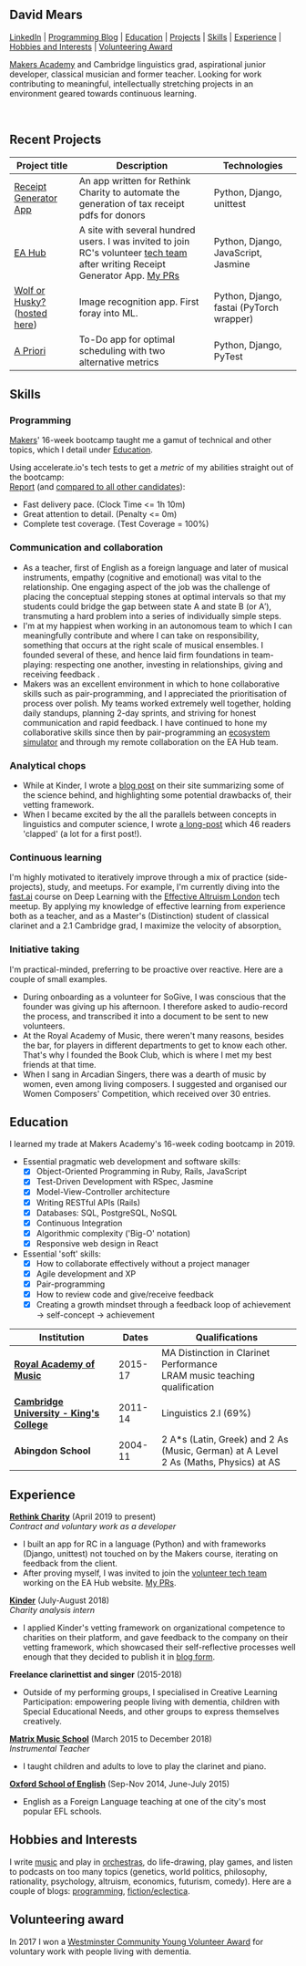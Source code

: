 ## David Mears
[LinkedIn](https://www.linkedin.com/in/david-mears-2605a7159/) | [Programming Blog](https://medium.com/@davidmears/) | [Education](#education) | [Projects](#recent-projects) | [Skills](#skills) |  [Experience](#experience) | [Hobbies and Interests](#hobbies-and-interests) | [Volunteering Award](#volunteering-award)

[Makers Academy](https://makers.tech) and Cambridge linguistics grad, aspirational junior developer, classical musician and former teacher. Looking for work contributing to meaningful, intellectually stretching projects in an environment geared towards continuous learning.

<a href="https://sourcerer.io/david-mears"><img src="https://img.shields.io/badge/Ruby-304%20commits-orange.svg" alt=""></a>
<a href="https://sourcerer.io/david-mears"><img src="https://img.shields.io/badge/JavaScript-250%20commits-orange.svg" alt=""></a>
<a href="https://sourcerer.io/david-mears"><img src="https://img.shields.io/badge/HTML/CSS-547%20commits-orange.svg" alt=""></a>
<a href="https://sourcerer.io/david-mears"><img src="https://img.shields.io/badge/Python-189%20commits-orange.svg" alt=""></a>
<a href="https://sourcerer.io/david-mears"><img src="https://img.shields.io/badge/CoffeeScript-85%20commits-orange.svg" alt=""></a>

## Recent Projects

| Project title    | Description          | Technologies        |
| ---                                                                     |---                 |---                                                        |
| [Receipt Generator App](https://github.com/rtcharity/receipt_generator_app)  | An app written for Rethink Charity to automate the generation of tax receipt pdfs for donors | Python, Django, unittest |
| [EA Hub](https://github.com/rtcharity/eahub.org) | A site with several hundred users. I was invited to join RC's volunteer [tech team](https://github.com/orgs/rtcharity/teams/tech) after writing Receipt Generator App. [My PRs](https://github.com/rtcharity/eahub.org/pulls?utf8=%E2%9C%93&q=is%3Apr+author%3Adavid-mears+) | Python, Django, JavaScript, Jasmine |
| [Wolf or Husky?](https://github.com/david-mears/portfolio) ([hosted here](http://kieuk.eu.pythonanywhere.com/wolforhusky/)) | Image recognition app. First foray into ML. | Python, Django, fastai (PyTorch wrapper) |
| [A Priori](https://github.com/david-mears/apriori) | To-Do app for optimal scheduling with two alternative metrics | Python, Django, PyTest |

## Skills

### Programming
[Makers](https://makers.tech)' 16-week bootcamp taught me a gamut of technical and other topics, which I detail under [Education](#education).

Using accelerate.io's tech tests to get a *metric* of my abilities straight out of the bootcamp:   
[Report](https://report.accelerate.io/FIZ/mears0iouhka/index.html?candidate=dixe01&benchmark=Mears&rangeFrom=0&rangeTo=300) (and [compared to all other candidates](https://report.accelerate.io/FIZ/mears0iouhka/index.html?candidate=dixe01&benchmark=All%20candidates&rangeFrom=0&rangeTo=300)):    
- Fast delivery pace. (Clock Time <= 1h 10m)
- Great attention to detail. (Penalty <= 0m)
- Complete test coverage. (Test Coverage = 100%)    

### Communication and collaboration

- As a teacher, first of English as a foreign language and later of musical instruments, empathy (cognitive and emotional) was vital to the relationship. One engaging aspect of the job was the challenge of placing the conceptual stepping stones at optimal intervals so that my students could bridge the gap between state A and state B (or A′), transmuting a hard problem into a series of individually simple steps.
- I'm at my happiest when working in an autonomous team to which I can meaningfully contribute and where I can take on responsibility, something that occurs at the right scale of musical ensembles. I founded several of these, and hence laid firm foundations in team-playing: respecting one another, investing in relationships, giving and receiving feedback .
- Makers was an excellent environment in which to hone collaborative skills such as pair-programming, and I appreciated the prioritisation of process over polish. My teams worked extremely well together, holding daily standups, planning 2-day sprints, and striving for honest communication and rapid feedback. I have continued to hone my collaborative skills since then by pair-programming an [ecosystem simulator](https://github.com/ecosystem-people/ecosystem) and through my remote collaboration on the EA Hub team.

### Analytical chops

- While at Kinder, I wrote a [blog post](https://kinder.world/blogs/company/increasing-effectiveness-with-high-quality-internal-research-19405) on their site summarizing some of the science behind, and highlighting some potential drawbacks of, their vetting framework.
- When I became excited by the all the parallels between concepts in linguistics and computer science, I wrote [a long-post](https://medium.com/@davidmears/programming-and-linguistics-makers-week-1-da1709051ca2) which 46 readers 'clapped' (a lot for a first post!).

### Continuous learning

I'm highly motivated to iteratively improve through a mix of practice (side-projects), study, and meetups. For example, I'm currently diving into the [fast.ai](https://fast.ai) course on Deep Learning with the [Effective Altruism London](https://www.ealondon.com/events) tech meetup. By applying my knowledge of effective learning from experience both as a teacher, and as a Master's (Distinction) student of classical clarinet and a 2.1 Cambridge grad, I maximize the velocity of absorption[.](https://en.wikipedia.org/wiki/Sponge)

### Initiative taking

I'm practical-minded, preferring to be proactive over reactive. Here are a couple of small examples.

- During onboarding as a volunteer for SoGive, I was conscious that the founder was giving up his afternoon. I therefore asked to audio-record the process, and transcribed it into a document to be sent to new volunteers.
- At the Royal Academy of Music, there weren't many reasons, besides the bar, for players in different departments to get to know each other. That's why I founded the Book Club, which is where I met my best friends at that time.
- When I sang in Arcadian Singers, there was a dearth of music by women, even among living composers. I suggested and organised our Women Composers' Competition, which received over 30 entries.

## Education

I learned my trade at Makers Academy's 16-week coding bootcamp in 2019.

- Essential pragmatic web development and software skills:
    - [x] Object-Oriented Programming in Ruby, Rails, JavaScript
    - [x] Test-Driven Development with RSpec, Jasmine
    - [x] Model-View-Controller architecture
    - [x] Writing RESTful APIs (Rails)
    - [x] Databases: SQL, PostgreSQL, NoSQL
    - [x] Continuous Integration
    - [x] Algorithmic complexity ('Big-O' notation)
    - [x] Responsive web design in React
- Essential 'soft' skills:
    - [x] How to collaborate effectively without a project manager
    - [x] Agile development and XP
    - [x] Pair-programming
    - [x] How to review code and give/receive feedback
    - [x] Creating a growth mindset through a feedback loop of achievement -> self-concept -> achievement

| Institution    | Dates          | Qualifications        |
| ---                                                                     |---                 |---                                                        |
| **[Royal Academy of Music](https://www.ram.ac.uk/)** | 2015-17 | MA Distinction in Clarinet Performance<br>LRAM music teaching qualification |
| **[Cambridge University - King's College](https://www.cam.ac.uk/)** | 2011-14 | Linguistics 2.I (69%) |
| **Abingdon School** | 2004-11 | 2 A\*s (Latin, Greek) and 2 As (Music, German) at A Level<br>2 As (Maths, Physics) at AS |


## Experience

**[Rethink Charity](https://rtcharity.org/)** (April 2019 to present)    
*Contract and voluntary work as a developer*

- I built an app for RC in a language (Python) and with frameworks (Django, unittest) not touched on by the Makers course, iterating on feedback from the client.
- After proving myself, I was invited to join the [volunteer tech team](https://github.com/orgs/rtcharity/teams/tech) working on the EA Hub website. [My PRs](https://github.com/rtcharity/eahub.org/pulls?utf8=%E2%9C%93&q=is%3Apr+author%3Adavid-mears+).

**[Kinder](https://kinder.world/)** (July-August 2018)  
*Charity analysis intern*

- I applied Kinder's vetting framework on organizational competence to charities on their platform, and gave feedback to the company on their vetting framework, which showcased their self-reflective processes well enough that they decided to publish it in [blog form](https://kinder.world/blogs/company/increasing-effectiveness-with-high-quality-internal-research-19405).

**Freelance clarinettist and singer** (2015-2018)

- Outside of my performing groups, I specialised in Creative Learning Participation: empowering people living with dementia, children with Special Educational Needs, and other groups to express themselves creatively.

**[Matrix Music School](https://www.matrixmusicschool.co.uk/)** (March 2015 to December 2018)   
*Instrumental Teacher*

- I taught children and adults to love to play the clarinet and piano.

**[Oxford School of English](https://www.oxfordschoolofenglish.com/)**  (Sep-Nov 2014, June-July 2015)

- English as a Foreign Language teaching at one of the city's most popular EFL schools.

## Hobbies and Interests

I write [music](https://www.youtube.com/watch?v=_ZULf__C2k8) and play in [orchestras](https://www.orchestrafortheearth.co.uk/whoweare), do life-drawing, play games, and listen to podcasts on too many topics (genetics, world politics, philosophy, rationality, psychology, altruism, economics, futurism, comedy). Here are a couple of blogs: [programming](https://medium.com/@davidmears/programming-and-linguistics-makers-week-1-da1709051ca2), [fiction/eclectica](https://pelicanesis.wordpress.com/).

## Volunteering award

In 2017 I won a [Westminster Community Young Volunteer Award](http://www.onewestminster.org.uk/article/one-westminster-scoops-three-awards-westminster-community-awards) for voluntary work with people living with dementia.
